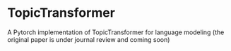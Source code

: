 # TopicTransformer
 A Pytorch implementation of TopicTransformer for language modeling (the original paper is under journal review and coming soon)
